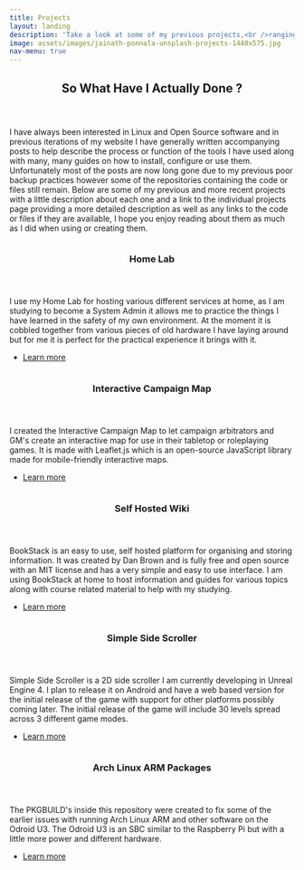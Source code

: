 ```yaml
---
title: Projects
layout: landing
description: 'Take a look at some of my previous projects,<br />ranging from Game Design to Linux packages.'
image: assets/images/jainath-ponnala-unsplash-projects-1440x575.jpg
nav-menu: true
---
```


<!-- Main -->
<div id="main">

<!-- One -->
<section id="one">
	<div class="inner">
		<header class="major">
			<h2>So What Have I Actually Done ?</h2>
		</header>
		<p>I have always been interested in Linux and Open Source software and in previous iterations of my website I have generally written accompanying posts to help describe the process or function of the tools I have used along with many, many guides on how to install, configure or use them. Unfortunately most of the posts are now long gone due to my previous poor backup practices however some of the repositories containing the code or files still remain. Below are some of my previous and more recent projects with a little description about each one and a link to the individual projects page providing a more detailed description as well as any links to the code or files if they are available, I hope you enjoy reading about them as much as I did when using or creating them.</p>
	</div>
</section>

<!-- Two -->
<section id="two" class="spotlights">
	<section>
		<a href="/projects/home-lab.html" class="image">
			<img src="{% link assets/images/jainath-ponnala-unsplash-projects-576x515.jpg %}" alt="" data-position="center center" />
		</a>
		<div class="content">
			<div class="inner">
				<header class="major">
					<h3>Home Lab</h3>
				</header>
				<p>I use my Home Lab for hosting various different services at home, as I am studying to become a System Admin it allows me to practice the things I have learned in the safety of my own environment. At the moment it is cobbled together from various pieces of old hardware I have laying around but for me it is perfect for the practical experience it brings with it.</p>
				<ul class="actions">
					<li><a href="/projects/home-lab.html" class="button">Learn more</a></li>
				</ul>
			</div>
		</div>
	</section>
	<section>
		<a href="/projects/interactive-campaign-map.html" class="image">
			<img src="{% link assets/images/interactive-campaign-map-01-576x515.png %}" alt="" data-position="top center" />
		</a>
		<div class="content">
			<div class="inner">
				<header class="major">
					<h3>Interactive Campaign Map</h3>
				</header>
				<p>I created the Interactive Campaign Map to let campaign arbitrators and GM's create an interactive map for use in their tabletop or roleplaying games. It is made with Leaflet.js which is an open-source JavaScript library made for mobile-friendly interactive maps.</p>
				<ul class="actions">
					<li><a href="/projects/interactive-campaign-map.html" class="button">Learn more</a></li>
				</ul>
			</div>
		</div>
	</section>
	<section>
		<a href="/projects/self-hosted-wiki.html" class="image">
			<img src="{% link assets/images/bookstack-page-view-576x515.png %}" alt="" data-position="center center" />
		</a>
		<div class="content">
			<div class="inner">
				<header class="major">
					<h3>Self Hosted Wiki</h3>
				</header>
				<p>BookStack is an easy to use, self hosted platform for organising and storing information. It was created by Dan Brown and is fully free and open source with an MIT license and has a very simple and easy to use interface. I am using BookStack at home to host information and guides for various topics along with course related material to help with my studying.</p>
				<ul class="actions">
					<li><a href="/projects/self-hosted-wiki.html" class="button">Learn more</a></li>
				</ul>
			</div>
		</div>
	</section>
	<section>
		<a href="/projects/simple-side-scroller.html" class="image">
			<img src="{% link assets/images/simplesidescroller-screenshot-01-576x515.png %}" alt="" data-position="top center" />
		</a>
		<div class="content">
			<div class="inner">
				<header class="major">
					<h3>Simple Side Scroller</h3>
				</header>
				<p>Simple Side Scroller is a 2D side scroller I am currently developing in Unreal Engine 4. I plan to release it on Android and have a web based version for the initial release of the game with support for other platforms possibly coming later. The initial release of the game will include 30 levels spread across 3 different game modes.</p>
				<ul class="actions">
					<li><a href="/projects/simple-side-scroller.html" class="button">Learn more</a></li>
				</ul>
			</div>
		</div>
	</section>
	<section>
		<a href="/projects/arch-linux-arm-packages.html" class="image">
			<img src="{% link assets/images/arch-linux-arm-logo-576x515.png %}" alt="" data-position="25% 25%" />
		</a>
		<div class="content">
			<div class="inner">
				<header class="major">
					<h3>Arch Linux ARM Packages</h3>
				</header>
				<p>The PKGBUILD's inside this repository were created to fix some of the earlier issues with running Arch Linux ARM and other software on the Odroid U3. The Odroid U3 is an SBC similar to the Raspberry Pi but with a little more power and different hardware.</p>
				<ul class="actions">
					<li><a href="/projects/arch-linux-arm-packages.html" class="button">Learn more</a></li>
				</ul>
			</div>
		</div>
	</section>
</section>

</div>
